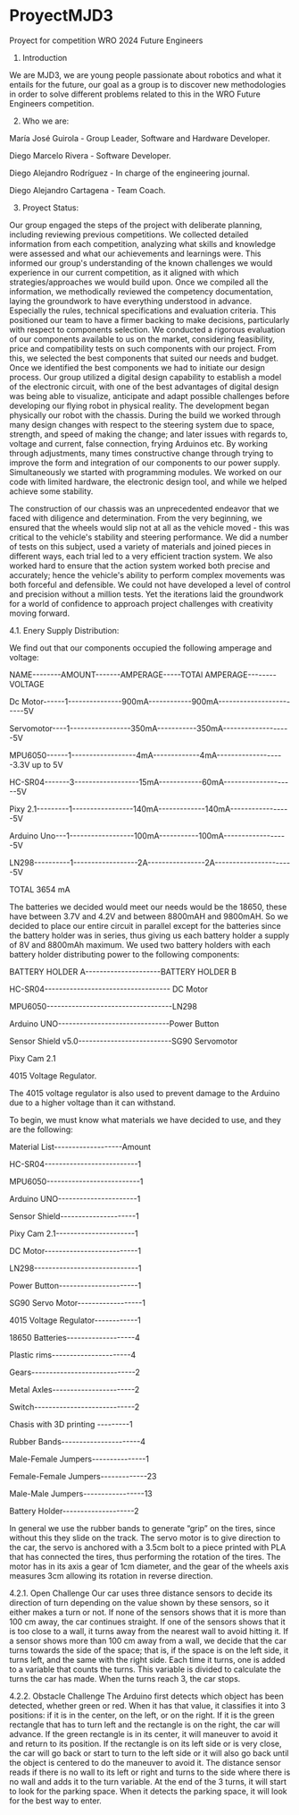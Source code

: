 # ProyectMJD3
Proyect for competition WRO 2024 Future Engineers

1.	Introduction
   
We are MJD3, we are young people passionate about robotics and what it entails for the future, our goal as a group is to discover new methodologies in order to solve different problems related to this in the WRO Future Engineers competition.

2. Who we are:

María José Guirola          -    Group Leader, Software and Hardware Developer.

Diego Marcelo Rivera        -                 Software Developer.

Diego Alejandro Rodríguez   -                In charge of the engineering journal.

Diego Alejandro Cartagena   -              Team Coach.


3.	Proyect Status:

Our group engaged the steps of the project with deliberate planning, including reviewing previous competitions. We collected detailed information from each competition, analyzing what skills and knowledge were assessed and what our achievements and learnings were. This informed our group's understanding of the known challenges we would experience in our current competition, as it aligned with which strategies/approaches we would build upon. Once we compiled all the information, we methodically reviewed the competency documentation, laying the groundwork to have everything understood in advance. Especially the rules, technical specifications and evaluation criteria. This positioned our team to have a firmer backing to make decisions, particularly with respect to components selection. We conducted a rigorous evaluation of our components available to us on the market, considering feasibility, price and compatibility tests on such components with our project. From this, we selected the best components that suited our needs and budget. Once we identified the best components we had to initiate our design process. Our group utilized a digital design capability to establish a model of the electronic circuit, with one of the best advantages of digital design was being able to visualize, anticipate and adapt possible challenges before developing our flying robot in physical reality. The development began physically our robot with the chassis. During the build we worked through many design changes with respect to the steering system due to space, strength, and speed of making the change; and later issues with regards to, voltage and current, false connection, frying Arduinos etc. By working through adjustments, many times constructive change through trying to improve the form and integration of our components to our power supply. Simultaneously we started with programming modules. We worked on our code with limited hardware, the electronic design tool, and while we helped achieve some stability.

The construction of our chassis was an unprecedented endeavor that we faced with diligence and determination. From the very beginning, we ensured that the wheels would slip not at all as the vehicle moved - this was critical to the vehicle's stability and steering performance. We did a number of tests on this subject, used a variety of materials and joined pieces in different ways, each trial led to a very efficient traction system. We also worked hard to ensure that the action system worked both precise and accurately; hence the vehicle's ability to perform complex movements was both forceful and defensible. We could not have developed a level of control and precision without a million tests. Yet the iterations laid the groundwork for a world of confidence to approach project challenges with creativity moving forward.

4.1. Enery Supply Distribution:

We find out that our components occupied the following amperage and voltage:

NAME--------AMOUNT-------AMPERAGE-----TOTAl AMPERAGE--------VOLTAGE

Dc Motor------1---------------900mA------------900mA------------------------5V

Servomotor----1-----------------350mA-----------350mA-------------------5V

MPU6050------1------------------4mA-------------4mA-------------------3.3V up to 5V

HC-SR04-------3------------------15mA------------60mA--------------------5V

Pixy 2.1---------1-----------------140mA-------------140mA-----------------5V

Arduino Uno---1------------------100mA-----------100mA------------------5V

LN298----------1------------------2A----------------2A----------------------5V

TOTAL	3654 mA	

The batteries we decided would meet our needs would be the 18650, these have between 3.7V and 4.2V and between 8800mAH and 9800mAH. So we decided to place our entire circuit in parallel except for the batteries since the battery holder was in series, thus giving us each battery holder a supply of 8V and 8800mAh maximum.
We used two battery holders with each battery holder distributing power to the following components:

BATTERY HOLDER A---------------------BATTERY HOLDER B

   HC-SR04----------------------------------- DC Motor
   
   MPU6050-----------------------------------LN298
   
  Arduino UNO-------------------------------Power Button
  
Sensor Shield v5.0--------------------------SG90 Servomotor

  Pixy Cam 2.1	
  
4015 Voltage Regulator.	


The 4015 voltage regulator is also used to prevent damage to the Arduino due to a higher voltage than it can withstand.

To begin, we must know what materials we have decided to use, and they are the following:

Material List-------------------Amount

HC-SR04--------------------------1

MPU6050--------------------------1

Arduino UNO----------------------1

Sensor Shield---------------------1

Pixy Cam 2.1----------------------1

DC Motor--------------------------1

LN298-----------------------------1

Power Button----------------------1

SG90 Servo Motor------------------1

4015 Voltage Regulator------------1

18650 Batteries-------------------4

Plastic rims----------------------4

Gears-----------------------------2

Metal Axles-----------------------2

Switch----------------------------2

Chasis with  3D printing ---------1

Rubber Bands----------------------4

Male-Female Jumpers---------------1

Female-Female Jumpers-------------23

Male-Male Jumpers-----------------13

Battery Holder--------------------2

In general we use the rubber bands to generate “grip” on the tires, since without this they slide on the track. The servo motor is to give direction to the car, the servo is anchored with a 3.5cm bolt to a piece printed with PLA that has connected the tires, thus performing the rotation of the tires. The motor has in its axis a gear of 1cm diameter, and the gear of the wheels axis measures 3cm allowing its rotation in reverse direction.

4.2.1.   Open Challenge
Our car uses three distance sensors to decide its direction of turn depending on the value shown by these sensors, so it either makes a turn or not. If none of the sensors shows that it is more than 100 cm away, the car continues straight. If one of the sensors shows that it is too close to a wall, it turns away from the nearest wall to avoid hitting it. If a sensor shows more than 100 cm away from a wall, we decide that the car turns towards the side of the space; that is, if the space is on the left side, it turns left, and the same with the right side. Each time it turns, one is added to a variable that counts the turns. This variable is divided to calculate the turns the car has made. When the turns reach 3, the car stops.

4.2.2. Obstacle Challenge
The Arduino first detects which object has been detected, whether green or red. When it has that value, it classifies it into 3 positions: if it is in the center, on the left, or on the right. If it is the green rectangle that has to turn left and the rectangle is on the right, the car will advance. If the green rectangle is in its center, it will maneuver to avoid it and return to its position. If the rectangle is on its left side or is very close, the car will go back or start to turn to the left side or it will also go back until the object is centered to do the maneuver to avoid it. The distance sensor reads if there is no wall to its left or right and turns to the side where there is no wall and adds it to the turn variable. At the end of the 3 turns, it will start to look for the parking space. When it detects the parking space, it will look for the best way to enter.
